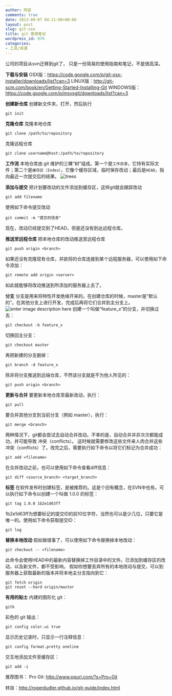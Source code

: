 ```yaml
---
author: 阿安
comments: true
date: 2013-09-07 04:11:00+00:00
layout: post
slug: git-use
title: git 使用笔记
wordpress_id: 979
categories:
- 工具/资源
---
```


公司的项目从svn迁移到git了， 只是一份简易的使用指南和笔记，不是很高深。





**下载与安装** 
OSX版：https://code.google.com/p/git-osx-installer/downloads/list?can=3 
LINUX版：http://git-scm.com/book/en/Getting-Started-Installing-Git 
WINDOWS版：https://code.google.com/p/msysgit/downloads/list?can=3





**创建新仓库** 
创建新文件夹，打开，然后执行




    
    git init





**克隆仓库** 
克隆本地仓库




    
    git clone /path/to/repository
    





克隆远程仓库




    
    git clone username@host:/path/to/repository
    





**工作流** 
本地仓库由 git 维护的三棵“树”组成。第一个是`工作目录`，它持有实际文件；第二个是`缓存区（Index）`，它像个缓存区域，临时保存改动；最后是`HEAD`，指向最近一次提交后的结果。 
![trees](/wp-content/uploads/2013/09/trees.png)





**添加与提交** 
把计划要改动的文件添加到缓存区，这样git就会跟踪改动




    
    git add filename
    





使用如下命令提交改动




    
    git commit -m "提交的信息"
    





现在，改动已经提交到了HEAD，但是还没有到达远程仓库。





**推送至远程仓库** 
把本地仓库的改动推送至远程仓库




    
    git push origin <branch>
    





如果还没有克隆现有仓库，并欲将的仓库连接到某个远程服务器，可以使用如下命令添加：




    
    git remote add origin <server>
    





如此就能够将改动推送到所添加的服务器上去了。





**分支** 
分支是用来将特性开发绝缘开来的。在创建仓库的时候，master是“默认的”。在其他分支上进行开发，完成后再将它们合并到主分支上。 
![enter image description here](/wp-content/uploads/2013/09/branches.png)
创建一个叫做“feature_x”的分支，并切换过去：




    
    git checkout -b feature_x
    





切换回主分支：




    
    git checkout master
    





再把新建的分支删掉：




    
    git branch -d feature_x
    





除非将分支推送到远端仓库，不然该分支就是不为他人所见的：




    
    git push origin <branch>
    





**更新与合并** 
要更新本地仓库至最新改动，执行：




    
    git pull
    





要合并其他分支到当前分支（例如 master），执行：




    
    git merge <branch>
    





两种情况下，git都会尝试去自动合并改动。不幸的是，自动合并并非次次都能成功，并可能导致 冲突（conflicts）。 这时候就需要修改这些文件来人肉合并这些冲突（conflicts）了。改完之后，需要执行如下命令以将它们标记为合并成功：




    
    git add <filename>
    





在合并改动之前，也可以使用如下命令查看diff信息：




    
    
    git diff <source_branch> <target_branch>
    





**标签** 
在软件发布时创建标签，是被推荐的。这是个旧有概念，在SVN中也有。可以执行如下命令以创建一个叫做 1.0.0 的标签：




    
    git tag 1.0.0 1b2e1d63ff
    





1b2e1d63ff为想要标记的提交ID的前10位字符，当然也可以是少几位，只要它是唯一的。使用如下命令获取提交ID：




    
    git log
    





**替换本地改动** 
假如做错事了，可以使用如下命令替换掉本地改动：




    
    git checkout -- <filename>
    





此命令会使用HEAD中的最新内容替换掉工作目录中的文件。已添加到缓存区的改动，以及新文件，都不受影响。 假如你想要丢弃所有的本地改动与提交，可以到服务器上获取最新的版本并将本地主分支指向到它：




    
    
    git fetch origin
    git reset --hard origin/master
    





**有用的贴士** 
内建的图形化 git：




    
    gitk
    





彩色的 git 输出：




    
    git config color.ui true
    





显示历史记录时，只显示一行注释信息：




    
    git config format.pretty oneline
    





交互地添加文件至缓存区：




    
    git add -i
    





推荐图书： Pro Git: http://www.ppurl.com/?s=Pro+Git





转自：http://rogerdudler.github.io/git-guide/index.html



